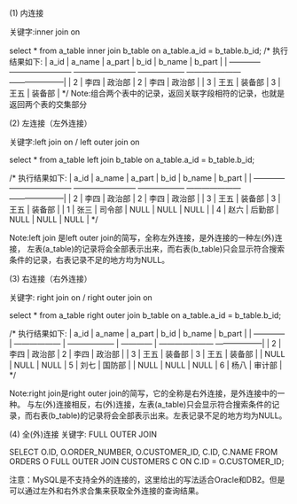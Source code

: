 (1) 内连接

关键字:inner join on

select * from a_table inner join b_table on a_table.a_id = b_table.b_id;
/*
执行结果如下:
| a_id | a_name  | a_part | b_id | b_name | b_part |
| ————  ————————  ———————— ——————  ———————  ———————|
|	 2	 |  李四	 | 政治部 |  2	 |  李四	| 政治部 |
|  3	 |  王五	 | 装备部	|  3	 |  王五	| 装备部 |
*/
Note:组合两个表中的记录，返回关联字段相符的记录，也就是返回两个表的交集部分

(2) 左连接（左外连接）

关键字:left join on / left outer join on

select * from a_table left join b_table on a_table.a_id = b_table.b_id;

/*
执行结果如下:
| a_id | a_name  | a_part | b_id | b_name | b_part |
| ————  ————————  ———————— ——————  ———————  ———————|
|	 2	 |  李四	 | 政治部 |  2	 |  李四	| 政治部 |
|  3	 |  王五	 | 装备部	|  3	 |  王五	| 装备部 |
|  1	 |  张三	 | 司令部 | NULL |  NULL  |  NULL  |
|  4	 |  赵六	 | 后勤部 | NULL |  NULL  |  NULL  |
*/

Note:left join 是left outer join的简写，全称左外连接，是外连接的一种左(外)连接，
左表(a_table)的记录将会全部表示出来，而右表(b_table)只会显示符合搜索条件的记录，右表记录不足的地方均为NULL。

(3) 右连接（右外连接）

关键字: right join on / right outer join on

select * from a_table right outer join b_table on a_table.a_id = b_table.b_id;

/*
执行结果如下:
| a_id   | a_name   | a_part |  b_id |  b_name | b_part |
| ————   |  ——————  | —————— |  ———— |  ———————   ——————|
|  2	 |  李四    | 政治部  |  2	  |  李四	 | 政治部 |
|  3	 |  王五	| 装备部  |  3	  |  王五	 | 装备部 |
| NULL   |  NULL    | NULL   |  5	 |  刘七	| 国防部 |
| NULL   |  NULL    |  NULL  |  6	 |  杨八	| 审计部 |
*/

Note:right join是right outer join的简写，它的全称是右外连接，是外连接中的一种。
与左(外)连接相反，右(外)连接，左表(a_table)只会显示符合搜索条件的记录，而右表(b_table)的记录将会全部表示出来。左表记录不足的地方均为NULL。

(4) 全(外)连接
关键字: FULL OUTER JOIN

SELECT
	O.ID,
	O.ORDER_NUMBER,
	O.CUSTOMER_ID,
	C.ID,
	C.NAME 
FROM
	ORDERS O
	FULL OUTER JOIN CUSTOMERS C ON C.ID = O.CUSTOMER_ID;

注意：MySQL是不支持全外的连接的，这里给出的写法适合Oracle和DB2。但是可以通过左外和右外求合集来获取全外连接的查询结果。